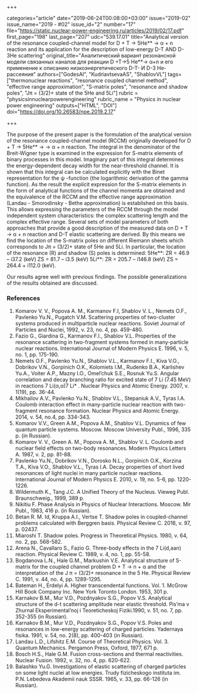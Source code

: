 +++

categories="article"
date="2019-06-24T00:08:00+03:00"
issue="2019-02"
issue_name="2019 - #02"
issue_id="2"
number="17"
file="https://static.nuclear-power-engineering.ru/articles/2019/02/17.pdf"
first_page="198"
last_page="207"
udc="539.17.01"
title="Analytical version of the resonance coupled-channel model for D + T → 5He** → α + n reaction and its application for the description of low-energy D-T AND D-3He scattering"
original_title="Аналитический вариант резонансной модели связанных каналов для реакции D +T→5 He**→ α+n и его применение к описанию низкоэнергетического D-T- И D-3 He-рассеяния"
authors=["GodesAI", "KudriavtsevaAS", "ShablovVL"]
tags=["thermonuclear reactions", "resonance coupled channel method", "effective range approximation", "S-matrix poles", "resonance and shadow poles", "Jπ = (3/2)+ state of the 5He and 5Li"]
rubric = "physicsinnuclearpowerengineering"
rubric_name = "Physics in nuclear power engineering"
outputs=["HTML", "DOI"]
doi="https://doi.org/10.26583/npe.2019.2.17"

+++

The purpose of the present paper is the formulation of the analytical version of the resonance coupled-channel model (RCCM) originally developed for D + T → 5He** → → α + n reaction. The integral in the denominator of the Breit-Wigner type is examined in the expression for S-matrix elements of binary processes in this model. Imaginary part of this integral determines the energy-dependent decay width for the near-threshold channel. It is shown that this integral can be calculated explicitly with the Binet representation for the ψ -function (the logarithmic derivation of the gamma function). As the result the explicit expression for the S-matrix elements in the form of analytical functions of the channel momenta are obtained and the equivalence of the RCCM and the effective range approximation (Landau - Smorodinsky - Bethe approximation) is established on this basis. This allows expressing the parameters of the RCCM through the model independent system characteristics: the complex scattering length and the complex effective range. Several sets of model parameters of both approaches that provide a good description of the measured data on D + T → α + n reaction and D-T elastic scattering are derived. By this means we find the location of the S-matrix poles on different Riemann sheets which corresponds to Jπ = (3/2)+ state of 5He and 5Li. In particular, the location of the resonance (R) and shadow (S) poles is determined:
5He**: ZR = 46.9 – i37.2 (keV) ZS = 81.7 – i3.5 (keV)
5Li**: ZR = 205.7 – i146.8 (keV) ZS = 264.4 + i112.0 (keV).

Our results agree well with previous findings. The possible generalizations of the results obtained are discussed.

### References

1. Komarov V. V., Popova A. M., Karmanov F.I, Shablov V. L., Nemets O.F., Pavlenko Yu.N., Pugatch V.M. Scattering properties of two-cluster systems produced in multiparticle nuclear reactions. Soviet Journal of Particles and Nuclei, 1992, v. 23, no. 4, pp. 459-480.
2. Fazio G., Giardina G., Karmanov F.I., Shablov V.L. Properties of the resonance scattering in two-fragment systems formed in many-particle nuclear reactions. International Journal of Modern Physics E. 1996, v. 5, no. 1, pp. 175-190.
3. Nemets O.F., Pavlenko Yu.N., Shablov V.L., Karmanov F.I., Kiva V.O., Dobrikov V.N., Gorpinich O.K., Kolomiets I.M., Rudenko B.A., Karlishev Yu.A., Voiter A.P., Mazny I.O., Omel’chuk S.E., Rosnuk Yu.S. Angular correlation and decay branching ratio for excited state of 7 Li (7.45 MeV) in reactions 7 Li(α,α)7 Li* . Nuclear Physics and Atomic Energy. 2007, v. 1(19), pp. 36-44.
4. Mikhailov A.V., Pavlenko Yu.N., Shablov V.L., Stepaniuk A.V., Tyras I.A. Coulomb interaction effect in many-particle nuclear reaction with two-fragment resonance formation. Nuclear Physics and Atomic Energy. 2014, v. 54, no.4, pp. 334-343.
5. Komarov V.V., Green A.M., Popova A.M., Shablov V.L. Dynamics of few quantum particle systems. Moscow. Moscow University Publ., 1996, 335 p. (in Russian).
6. Komarov V. V., Green A. M., Popova A. M., Shablov V. L. Coulomb and nuclear field effects on two-body resonances. Modern Physics Letters A. 1987, v. 2, pp. 81-88.
7. Pavlenko Yu.N., Dobrikov V.N., Dorosko N.L., Gorpinich O.K., Korzina T.A., Kiva V.O., Shablov V.L., Tyras I.A. Decay properties of short lived resonances of light nuclei in many particle nuclear reactions. International Journal of Modern Physics E. 2010, v. 19, no. 5-6, pp. 1220-1226.
8. Wildermuth K., Tang J.C. A Unified Theory of the Nucleus. Vieweg Publ. Braunschweig., 1999, 389 p.
9. Nikitiu F. Phase Analysis in Physics of Nuclear Interactions. Moscow. Mir Publ., 1983, 416 p. (in Russian).
10. Betan R. M. Id, Kruppa A.I., Vertse T. Shadow poles in coupled-channel problems calculated with Berggren basis. Physical Review C. 2018, v. 97, p. 02437.
11. Miaroshi T. Shadow poles. Progress in Theoretical Physics. 1980, v. 64, no. 2, pp. 568-582.
12. Arena N., Cavallaro S., Fazio G. Three-body effects in the 7 Li(d,aan) reaction. Physical Review C. 1989, v. 4, no. 1, pp. 55-58.
13. Bogdanova L.N., Hale G.M., Markushin V.E. Analytical structure of S-matrix for the coupled channel problem D + T → n + α and the interpretation of the J π = (3/2)+ resonance in the 5 He. Physical Review C. 1991, v. 44, no. 4, pp. 1289-1295.
14. Bateman H., Erdelyi A. Higher transcendental functions. Vol. 1. McGrow Hill Book Company Inc. New York Toronto London. 1953, 301 p.
15. Karnakov B.M., Mur V.D., Pozdnyakov S.G., Popov V.S. Analytical structure of the d-t scattering amplitude near elastic threshold. Pis’ma v Zhurnal Eksperimental’noj i Teoreticheskoj Fiziki.1990, v. 51, no. 7, pp. 352-355 (in Russian).
16. Karnakov B.M., Mur V.D., Pozdnyakov S.G., Popov V.S. Poles and resonances in low-energy scattering of charged particles. Yadernaya fisika. 1991, v. 54, no. 2(8), pp. 400-403 (in Russian).
17. Landau L.D., Lifshitz E.M. Course of Theoretical Physics. Vol. 3. Quantum Mechanics. Pergamon Press, Oxford, 1977, 671 p.
18. Bosch H.S., Hale G.M. Fusion cross-sections and thermal reactivities. Nuclear Fusion. 1992, v. 32, no. 4, pp. 620-622.
19. Balashko Yu.G. Investigations of elastic scattering of charged particles on some light nuclei at low energies. Trudy fizicheskogo instituta im. P.N. Lebedeva Akademii nauk SSSR. 1965, v. 33, pp. 66-126 (in Russian).